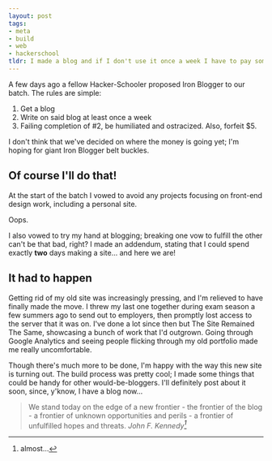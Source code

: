 ```yaml
---
layout: post
tags:
- meta
- build
- web
- hackerschool
tldr: I made a blog and if I don't use it once a week I have to pay someone five bucks.
---
```


A few days ago a fellow Hacker-Schooler proposed Iron Blogger to our batch. The rules are simple:

1. Get a blog
2. Write on said blog at least once a week
3. Failing completion of #2, be humiliated and ostracized. Also, forfeit $5.

I don't think that we've decided on where the money is going yet; I'm hoping for giant Iron Blogger belt buckles.

## Of course I'll do that!

At the start of the batch I vowed to avoid any projects focusing on front-end design work, including a personal site.

Oops.

I also vowed to try my hand at blogging; breaking one vow to fulfill the other can't be that bad, right? I made an addendum, stating that I could spend exactly __two__ days making a site... and here we are!

## It had to happen

Getting rid of my old site was increasingly pressing, and I'm relieved to have finally made the move. I threw my last one together during exam season a few summers ago to send out to employers, then promptly lost access to the server that it was on. I've done a lot since then but The Site Remained The Same, showcasing a bunch of work that I'd outgrown. Going through Google Analytics and seeing people flicking through my old portfolio made me really uncomfortable.

Though there's much more to be done, I'm happy with the way this new site is turning out. The build process was pretty cool; I made some things that could be handy for other would-be-bloggers. I'll definitely post about it soon, since, y'know, I have a blog now...

> We stand today on the edge of a new frontier - the frontier of the blog - a frontier of unknown opportunities and perils - a frontier of unfulfilled hopes and threats.
> <cite>John F. Kennedy[^1]</cite>

[^1]: almost...
